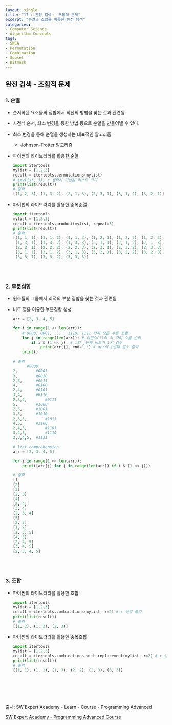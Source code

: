 ```yaml
---
layout: single
title: "17 : 완전 검색 - 조합적 문제"
excerpt: "순열과 조합을 이용한 완전 탐색"
categories: 
- Computer Science
- Algorithm Concepts
tags:
- SWEA
- Permutation
- Combination
- Subset
- Bitmask
---
```

## 완전 검색 - 조합적 문제

### 1. 순열

- 순서화된 요소들의 집합에서 최선의 방법을 찾는 것과 관련됨
- 사전식 순서, 최소 변경을 통한 방법 등으로 순열을 만들어낼 수 있다.
- 최소 변경을 통해 순열을 생성하는 대표적인 알고리즘
  - Johnson-Trotter 알고리즘
- 파이썬의 라이브러리를 활용한 순열

  ```python
  import itertools
  mylist = [1,2,3]
  result = itertools.permutations(mylist) 
  # (mylist, 3), r 생략시 기본값 리스트 크기
  print(list(result))
  # 출력
  [(1, 2, 3), (1, 3, 2), (2, 1, 3), (2, 3, 1), (3, 1, 2), (3, 2, 1)]
  ```

- 파이썬의 라이브러리를 활용한 중복순열

  ```python
  import itertools
  mylist = [1,2,3]
  result = itertools.product(mylist, repeat=3)
  print(list(result))
  # 출력
  [(1, 1, 1), (1, 1, 2), (1, 1, 3), (1, 2, 1), (1, 2, 2), (1, 2, 3), 
   (1, 3, 1), (1, 3, 2), (1, 3, 3), (2, 1, 1), (2, 1, 2), (2, 1, 3),
   (2, 2, 1), (2, 2, 2), (2, 2, 3), (2, 3, 1), (2, 3, 2), (2, 3, 3),
   (3, 1, 1), (3, 1, 2), (3, 1, 3), (3, 2, 1), (3, 2, 2), (3, 2, 3),
   (3, 3, 1), (3, 3, 2), (3, 3, 3)]
  ```


<br>

<br>

### 2. 부분집합

- 원소들의 그룹에서 최적의 부분 집합을 찾는 것과 관련됨
- 비트 열을 이용한 부분집합 생성

  ```python
  arr = [2, 3, 4, 5]
  
  for i in range(1 << len(arr)): 
      # 0000, 0001, ... , 1110, 1111 까지 모든 수를 포함
      for j in range(len(arr)): # 이진수(i)의 각 자리 수를 순회
          if i & (1 << j): # i의 j번째 비트가 1인 경우
              print(arr[j], end=',') # arr의 j번째 원소 출력
      print()
      
  # 출력
  		#0000
  2,		#0001
  3,		#0010
  2,3,		#0011
  4,		#0100
  2,4,		#0101
  3,4,		#0110
  2,3,4,		#0111
  5,		#1000
  2,5,		#1001
  3,5,		#1010
  2,3,5,		#1011
  4,5,		#1100
  2,4,5,		#1101
  3,4,5,		#1110
  2,3,4,5,	#1111
  ```

  ```python
  # list comprehension
  arr = [2, 3, 4, 5]
  
  for i in range(1 << len(arr)):
      print([arr[j] for j in range(len(arr)) if i & (1 << j)])
      
  # 출력
  []
  [2]
  [3]
  [2, 3]
  [4]
  [2, 4]
  [3, 4]
  [2, 3, 4]
  [5]
  [2, 5]
  [3, 5]
  [2, 3, 5]
  [4, 5]
  [2, 4, 5]
  [3, 4, 5]
  [2, 3, 4, 5]
  ```


<br>

<br>

### 3. 조합

- 파이썬의 라이브러리를 활용한 조합

  ```python
  import itertools
  mylist = [1,2,3]
  result = itertools.combinations(mylist, r=2) # r 생략 불가
  print(list(result))
  # 출력 
  [(1, 2), (1, 3), (2, 3)]
  ```

- 파이썬의 라이브러리를 활용한 중복조합

  ```python
  import itertools
  mylist = [1,2,3]
  result = itertools.combinations_with_replacement(mylist, r=2) # r 생략 불가
  print(list(result))
  # 출력
  [(1, 1), (1, 2), (1, 3), (2, 2), (2, 3), (3, 3)]
  ```


<br>

<br>

<br>

<br>

출처: SW Expert Academy - Learn - Course - Programming Advanced

[SW Expert Academy - Programming Advanced Course](https://swexpertacademy.com/main/learn/course/subjectList.do?courseId=AVuPDYSqAAbw5UW6)


